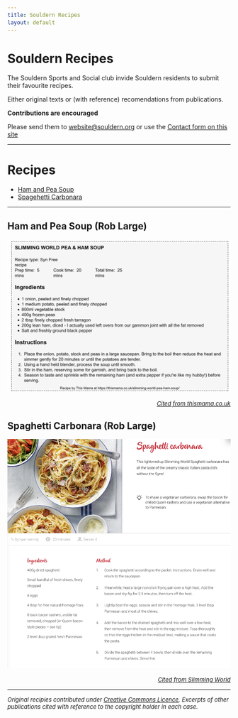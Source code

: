 ```yaml
---
title: Souldern Recipes	
layout: default
---
```


# Souldern Recipes

The Souldern Sports and Social club invide Souldern residents to
submit their favourite  recipes.

Either original texts or (with
reference) recomendations from publications.

**Contributions are encouraged**

Please send them to
  [website@souldern.org](mailto::webstite@souldern.org)
  or use the
  [Contact form on this site](/home/contact-website)

---

# Recipes

 * [Ham and Pea Soup](#ham-and-pea-soup-rob-large)
 * [Spagehetti Carbonara](#spagehetti-carbonara-rob-large)

---

## Ham and Pea Soup (Rob Large)

![soup](pea-ham-soup.jpg)

<div style="text-align: right;font-size:small;font-style: italic">
<a href="https://thismama.co.uk/slimming-world-pea-ham-soup">Cited from thismama.co.uk</a>
</div>

## Spaghetti Carbonara (Rob Large)

![spaghetti](spaghetti-carbonara.jpg)

<div style="text-align: right;font-size:small;font-style: italic">
<a
href="https://www.slimmingworld.co.uk/recipes/spaghetti-carbonara">Cited
from Slimming World</a>
</div>


---

<div style="font-size:small;font-style: italic">
Original recipies contributed under <a
href="https://www.souldern.org/home/about#TOC-Licence">Creative
Commons Licence</a>, Excerpts of other publications cited with
reference to the copyright holder in each case.
</div>
